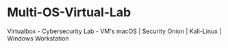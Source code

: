 # Multi-OS-Virtual-Lab
Virtualbox - Cybersecurity Lab - VM's macOS | Security Onion | Kali-Linux | Windows Workstation
